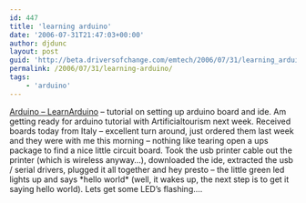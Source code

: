 ```yaml
---
id: 447
title: 'learning arduino'
date: '2006-07-31T21:47:03+00:00'
author: djdunc
layout: post
guid: 'http://beta.driversofchange.com/emtech/2006/07/31/learning_arduino/'
permalink: /2006/07/31/learning-arduino/
tags:
    - 'arduino'
---
```


[Arduino – LearnArduino](http://www.arduino.cc/en/Main/LearnArduino "Arduino - LearnArduino") – tutorial on setting up arduino board and ide. Am getting ready for arduino tutorial with Artificialtourism next week. Received boards today from Italy – excellent turn around, just ordered them last week and they were with me this morning – nothing like tearing open a ups package to find a nice little circuit board. Took the usb printer cable out the printer (which is wireless anyway…), downloaded the ide, extracted the usb / serial drivers, plugged it all together and hey presto – the little green led lights up and says \*hello world\* (well, it wakes up, the next step is to get it saying hello world). Lets get some LED’s flashing….
